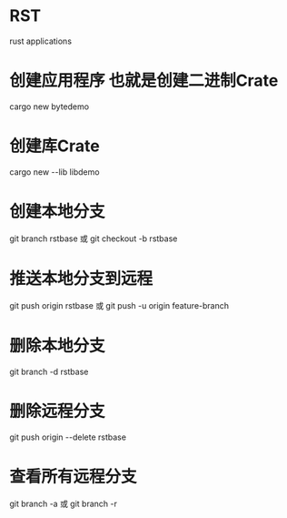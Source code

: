 # RST
rust applications

# 创建应用程序 也就是创建二进制Crate
cargo new bytedemo

# 创建库Crate
cargo new --lib libdemo

# 创建本地分支
git branch rstbase 或 git checkout -b rstbase

# 推送本地分支到远程
git push origin rstbase 或 git push -u origin feature-branch

# 删除本地分支
git branch -d rstbase 

# 删除远程分支
git push origin --delete rstbase

# 查看所有远程分支
git branch -a 或 git branch -r

